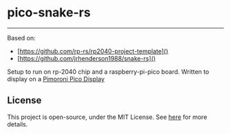 # pico-snake-rs
---


Based on:
- [https://github.com/rp-rs/rp2040-project-template]()
- [https://github.com/jrhenderson1988/snake-rs]()


Setup to run on rp-2040 chip and a raspberry-pi-pico board. Written to display on a [Pimoroni Pico Display](https://shop.pimoroni.com/products/pico-display-pack)


## License

This project is open-source, under the MIT License. See [here](./LICENSE) for more details.